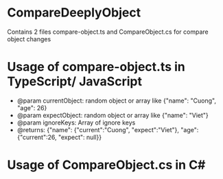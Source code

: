 # CompareDeeplyObject
Contains 2 files compare-object.ts and CompareObject.cs for compare object changes
# Usage of compare-object.ts in TypeScript/ JavaScript
 * @param currentObject: random object or array like {"name": "Cuong", "age": 26}
 * @param expectObject: random object or array like {"name": "Viet"}
 * @param ignoreKeys: Array of ignore keys
 * @returns:  {"name": {"current":"Cuong", "expect":"Viet"}, "age": {"current":26, "expect": null}}
# Usage of CompareObject.cs in C#
